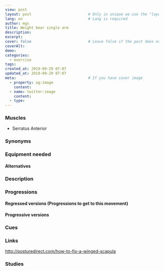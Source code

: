 ```yaml
---
view: post
layout: post                          # Only in unique we use the "layout: post"
lang: en                              # Lang is required
author: mgs
title: Weight bear single arm
description: 
excerpt: 
cover: false                          # Leave false if the post does not have cover image, if there is set to true
coverAlt: 
demo: 
categories:
  - exercise
tags: 
created_at: 2019-09-29 07:07
updated_at: 2019-09-29 07:07
meta:                                 # If you have cover image
  - property: og:image
    content:  
  - name: twitter:image
    content: 
  - type:  
---
```

### Muscles
- Serratus Anterior
### Synonyms

### Equipment needed
#### Alternatives
### Description
### Progressions
#### Regressed versions (Progressions to get to this movement)
#### Progressive versions
### Cues
### Links
http://posturedirect.com/how-to-fix-a-winged-scapula
### Studies
<!--stackedit_data:
eyJoaXN0b3J5IjpbLTMzNDM0ODE4M119
-->